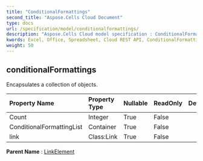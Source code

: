 ```yaml
---
title: "ConditionalFormattings"
second_title: "Aspose.Cells Cloud Document"
type: docs
url: /specification/model/conditionalformattings/
description: "Aspose.Cells Cloud model specification : ConditionalFormattings. Effortlessly handle Excel and other spreadsheet documents with features like opening, generating, editing, splitting, merging, comparing, and converting."
kwords: Excel, Office, Spreadsheet, Cloud REST API, ConditionalFormattings
weight: 50
---
```


## **conditionalFormattings**

Encapsulates a collection of  objects. 

| Property Name | Property Type | Nullable |  ReadOnly | DefaultValue | Description | 
| :- | :- | :- |:- |  :- | :- |
| Count | Integer | True |  False |  |  |  
| ConditionalFormattingList | Container | True |  False |  |  |  
| link | Class:Link | True |  False |  |  |  

**Parent Name** : [LinkElement](/specification/model/linkelement)

